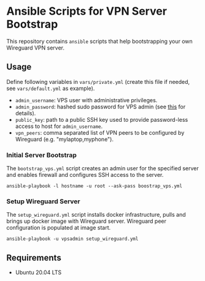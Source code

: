 # Ansible Scripts for VPN Server Bootstrap

This repository contains `ansible` scripts that help bootstrapping your own Wireguard VPN server.


## Usage
Define following variables in `vars/private.yml` (create this file if needed, see `vars/default.yml` as example).
- `admin_username`: VPS user with administrative privileges.
- `admin_password`: hashed sudo password for VPS admin (see [this](https://docs.ansible.com/ansible/latest/reference_appendices/faq.html#how-do-i-generate-encrypted-passwords-for-the-user-module) for details).
- `public_key`: path to a public SSH key used to provide password-less access to host for `admin_username`.
- `vpn_peers`: comma separated list of VPN peers to be configured by Wireguard (e.g. "mylaptop,myphone").

### Initial Server Bootstrap

The `bootstrap_vps.yml` script creates an admin user for the specified server and enables firewall and configures SSH access to the server.

```
ansible-playbook -l hostname -u root --ask-pass boostrap_vps.yml
```

### Setup Wireguard Server
The `setup_wireguard.yml` script installs docker infrastructure, pulls and brings up docker image with Wireguard server.
Wireguard peer configuration is populated at image start.

```
ansible-playbook -u vpsadmin setup_wireguard.yml
```

## Requirements

- Ubuntu 20.04 LTS
